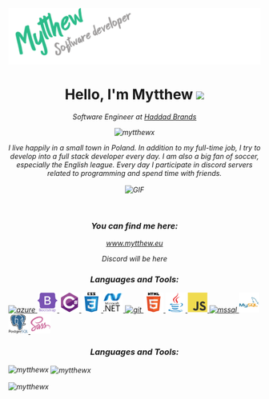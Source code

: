 [![Header](https://raw.githubusercontent.com/Mytthewx/Mytthewx/main/header.png "Header")](https://github.com/Mytthewx)

<h1 align="center">Hello, I'm Mytthew <img src="https://media.giphy.com/media/mGcNjsfWAjY5AEZNw6/giphy.gif" width="50"></h1> 
<p align="center"><em>Software Engineer at <a href="https://www.haddad.com/">Haddad Brands</a></p>
<p align="center"> <img src="https://komarev.com/ghpvc/?username=mytthewx&label=Profile%20views&color=ff0000&style=flat" alt="mytthewx" /> </p>
<p align="center"><em>I live happily in a small town in Poland. In addition to my full-time job, I try to develop into a full stack developer every day. I am also a big fan of soccer, especially the English league. Every day I participate in discord servers related to programming and spend time with friends. </p>
<p align="center"><img align="center" alt="GIF" src="https://media.giphy.com/media/3ohzdKvLT1DxFxhZAI/giphy.gif" /></p><br>


<h3 align="center">You can find me here:</h3>
<p align="center"><a href="https://mytthew.eu/">www.mytthew.eu</a><p>
<p align="center"> Discord will be here </p>
<p align="center">
</p>

<h3 align="center">Languages and Tools:</h3>
<p align="left"> 
  <a href="https://azure.microsoft.com/en-in/" target="_blank" rel="noreferrer"> 
  <img src="https://www.vectorlogo.zone/logos/microsoft_azure/microsoft_azure-icon.svg" alt="azure" width="40" height="40"/> </a> 
  <a href="https://getbootstrap.com" target="_blank" rel="noreferrer"> 
    <img src="https://raw.githubusercontent.com/devicons/devicon/master/icons/bootstrap/bootstrap-plain-wordmark.svg" alt="bootstrap" width="40" height="40"/> </a> 
  <a href="https://www.w3schools.com/cs/" target="_blank" rel="noreferrer"> 
    <img src="https://raw.githubusercontent.com/devicons/devicon/master/icons/csharp/csharp-original.svg" alt="csharp" width="40" height="40"/> </a> 
  <a href="https://www.w3schools.com/css/" target="_blank" rel="noreferrer"> 
    <img src="https://raw.githubusercontent.com/devicons/devicon/master/icons/css3/css3-original-wordmark.svg" alt="css3" width="40" height="40"/> </a> 
  <a href="https://dotnet.microsoft.com/" target="_blank" rel="noreferrer"> 
    <img src="https://raw.githubusercontent.com/devicons/devicon/master/icons/dot-net/dot-net-original-wordmark.svg" alt="dotnet" width="40" height="40"/> </a> 
  <a href="https://git-scm.com/" target="_blank" rel="noreferrer"> 
    <img src="https://www.vectorlogo.zone/logos/git-scm/git-scm-icon.svg" alt="git" width="40" height="40"/> </a> 
  <a href="https://www.w3.org/html/" target="_blank" rel="noreferrer"> 
    <img src="https://raw.githubusercontent.com/devicons/devicon/master/icons/html5/html5-original-wordmark.svg" alt="html5" width="40" height="40"/> </a> 
  <a href="https://www.java.com" target="_blank" rel="noreferrer"> 
    <img src="https://raw.githubusercontent.com/devicons/devicon/master/icons/java/java-original.svg" alt="java" width="40" height="40"/> </a> 
  <a href="https://developer.mozilla.org/en-US/docs/Web/JavaScript" target="_blank" rel="noreferrer"> 
    <img src="https://raw.githubusercontent.com/devicons/devicon/master/icons/javascript/javascript-original.svg" alt="javascript" width="40" height="40"/> </a> 
  <a href="https://www.microsoft.com/en-us/sql-server" target="_blank" rel="noreferrer"> 
    <img src="https://www.svgrepo.com/show/303229/microsoft-sql-server-logo.svg" alt="mssql" width="40" height="40"/> </a> 
  <a href="https://www.mysql.com/" target="_blank" rel="noreferrer"> 
    <img src="https://raw.githubusercontent.com/devicons/devicon/master/icons/mysql/mysql-original-wordmark.svg" alt="mysql" width="40" height="40"/> </a> 
  <a href="https://www.postgresql.org" target="_blank" rel="noreferrer"> 
    <img src="https://raw.githubusercontent.com/devicons/devicon/master/icons/postgresql/postgresql-original-wordmark.svg" alt="postgresql" width="40" height="40"/> </a> 
  <a href="https://sass-lang.com" target="_blank" rel="noreferrer"> 
    <img src="https://raw.githubusercontent.com/devicons/devicon/master/icons/sass/sass-original.svg" alt="sass" width="40" height="40"/> </a> 
</p>
<h3 align="center">Languages and Tools:</h3>
<p><img align="left" src="https://github-readme-stats.vercel.app/api/top-langs?username=mytthewx&show_icons=true&locale=en&layout=compact" alt="mytthewx" /></p>

<p>&nbsp;<img align="center" src="https://github-readme-stats.vercel.app/api?username=mytthewx&show_icons=true&locale=en" alt="mytthewx" /></p>

<p><img align="center" src="https://github-readme-streak-stats.herokuapp.com/?user=mytthewx&" alt="mytthewx" /></p>
